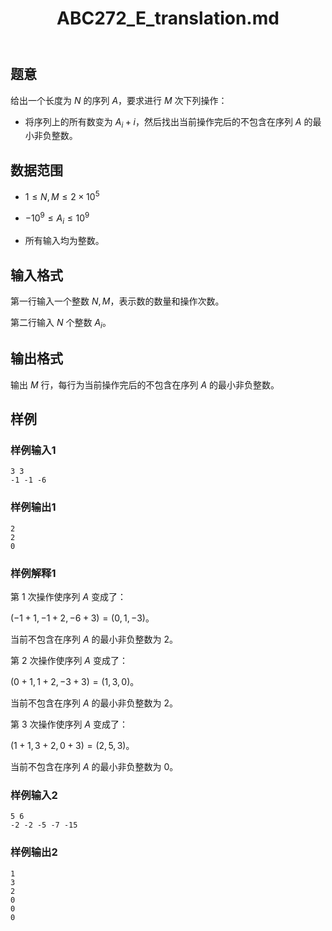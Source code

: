 ﻿---
title: "ABC272_E_translation.md"
tags: []
author: ""
created: ""
---

## 题意

给出一个长度为 $N$ 的序列 $A$，要求进行 $M$ 次下列操作：

- 将序列上的所有数变为 $A_i+i$，然后找出当前操作完后的不包含在序列 $A$ 的最小非负整数。

## 数据范围

- $1\leq N,M\leq 2\times 10^5$

- $-10^9\leq A_i\leq 10^9$

- 所有输入均为整数。

## 输入格式

第一行输入一个整数 $N,M$，表示数的数量和操作次数。

第二行输入 $N$ 个整数 $A_i$。

## 输出格式

输出 $M$ 行，每行为当前操作完后的不包含在序列 $A$ 的最小非负整数。

## 样例

### 样例输入1

```
3 3
-1 -1 -6
```

### 样例输出1

```
2
2
0
```

### 样例解释1

第 $1$ 次操作使序列 $A$ 变成了：

$(-1+1,-1+2,-6+3)=(0,1,-3)$。

当前不包含在序列 $A$ 的最小非负整数为 $2$。

第 $2$ 次操作使序列 $A$ 变成了：

$(0+1,1+2,-3+3)=(1,3,0)$。

当前不包含在序列 $A$ 的最小非负整数为 $2$。

第 $3$ 次操作使序列 $A$ 变成了：

$(1+1,3+2,0+3)=(2,5,3)$。

当前不包含在序列 $A$ 的最小非负整数为 $0$。

### 样例输入2

```
5 6
-2 -2 -5 -7 -15
```

### 样例输出2

```
1
3
2
0
0
0
```

